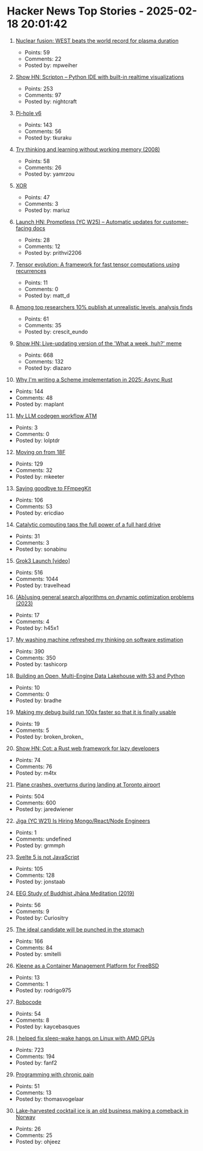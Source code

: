 # Hacker News Top Stories - 2025-02-18 20:01:42

1. [Nuclear fusion: WEST beats the world record for plasma duration](https://www.cea.fr/english/Pages/News/nuclear-fusion-west-beats-the-world-record-for-plasma-duration.aspx)
   - Points: 59
   - Comments: 22
   - Posted by: mpweiher

2. [Show HN: Scripton – Python IDE with built-in realtime visualizations](https://scripton.dev)
   - Points: 253
   - Comments: 97
   - Posted by: nightcraft

3. [Pi-hole v6](https://pi-hole.net/blog/2025/02/18/introducing-pi-hole-v6/)
   - Points: 143
   - Comments: 56
   - Posted by: tkuraku

4. [Try thinking and learning without working memory (2008)](https://sharpbrains.com/blog/2008/05/25/try-thinking-and-learning-without-working-memory/)
   - Points: 58
   - Comments: 26
   - Posted by: yamrzou

5. [XOR](https://www.chiark.greenend.org.uk/~sgtatham/quasiblog/xor/)
   - Points: 47
   - Comments: 3
   - Posted by: mariuz

6. [Launch HN: Promptless (YC W25) – Automatic updates for customer-facing docs](undefined)
   - Points: 28
   - Comments: 12
   - Posted by: prithvi2206

7. [Tensor evolution: A framework for fast tensor computations using recurrences](https://arxiv.org/abs/2502.03402)
   - Points: 11
   - Comments: 0
   - Posted by: matt_d

8. [Among top researchers 10% publish at unrealistic levels, analysis finds](https://www.chemistryworld.com/news/among-worlds-top-researchers-10-publish-at-unrealistic-levels-analysis-finds/4020962.article)
   - Points: 61
   - Comments: 35
   - Posted by: crescit_eundo

9. [Show HN: Live-updating version of the 'What a week, huh?' meme](https://tintin.dlazaro.ca/)
   - Points: 668
   - Comments: 132
   - Posted by: dlazaro

10. [Why I'm writing a Scheme implementation in 2025: Async Rust](https://maplant.com/2025-02-17-Why-I%27m-Writing-a-Scheme-Implementation-in-2025-(The-Answer-is-Async-Rust).html)
   - Points: 144
   - Comments: 48
   - Posted by: maplant

11. [My LLM codegen workflow ATM](https://harper.blog/2025/02/16/my-llm-codegen-workflow-atm/)
   - Points: 3
   - Comments: 0
   - Posted by: lolptdr

12. [Moving on from 18F](https://ethanmarcotte.com/wrote/leaving-18f/)
   - Points: 129
   - Comments: 32
   - Posted by: mkeeter

13. [Saying goodbye to FFmpegKit](https://tanersener.medium.com/saying-goodbye-to-ffmpegkit-33ae939767e1)
   - Points: 106
   - Comments: 53
   - Posted by: ericdiao

14. [Catalytic computing taps the full power of a full hard drive](https://www.quantamagazine.org/catalytic-computing-taps-the-full-power-of-a-full-hard-drive-20250218/)
   - Points: 31
   - Comments: 3
   - Posted by: sonabinu

15. [Grok3 Launch [video]](https://x.com/xai/status/1891699715298730482)
   - Points: 516
   - Comments: 1044
   - Posted by: travelhead

16. [(Ab)using general search algorithms on dynamic optimization problems (2023)](https://dubovik.eu/blog/search-algorithms)
   - Points: 17
   - Comments: 4
   - Posted by: h45x1

17. [My washing machine refreshed my thinking on software estimation](https://www.cosive.com/blog/my-washing-machine-refreshed-my-thinking-on-software-effort-estimation)
   - Points: 390
   - Comments: 350
   - Posted by: tashicorp

18. [Building an Open, Multi-Engine Data Lakehouse with S3 and Python](https://tower.dev/blog/building-an-open-multi-engine-data-lakehouse-with-s3-and-python)
   - Points: 10
   - Comments: 0
   - Posted by: bradhe

19. [Making my debug build run 100x faster so that it is finally usable](https://gaultier.github.io/blog/making_my_debug_build_run_100_times_faster.html)
   - Points: 19
   - Comments: 5
   - Posted by: broken_broken_

20. [Show HN: Cot: a Rust web framework for lazy developers](https://mackow.ski/blog/cot-the-rust-web-framework-for-lazy-developers/)
   - Points: 74
   - Comments: 76
   - Posted by: m4tx

21. [Plane crashes, overturns during landing at Toronto airport](https://www.cbc.ca/news/canada/toronto/toronto-pearson-overturned-airplane-1.7461227)
   - Points: 504
   - Comments: 600
   - Posted by: jaredwiener

22. [Jiga (YC W21) Is Hiring Mongo/React/Node Engineers](https://www.ycombinator.com/companies/jiga/jobs/KMtdgpo-full-stack-engineer)
   - Points: 1
   - Comments: undefined
   - Posted by: grmmph

23. [Svelte 5 is not JavaScript](https://hodlbod.npub.pro/post/1739830562159/)
   - Points: 105
   - Comments: 128
   - Posted by: jonstaab

24. [EEG Study of Buddhist Jhāna Meditation (2019)](https://www.frontiersin.org/journals/human-neuroscience/articles/10.3389/fnhum.2019.00178/full)
   - Points: 56
   - Comments: 9
   - Posted by: Curiositry

25. [The ideal candidate will be punched in the stomach](https://www.scottsmitelli.com/articles/ideal-candidate/)
   - Points: 166
   - Comments: 84
   - Posted by: smitelli

26. [Kleene as a Container Management Platform for FreeBSD](https://gyptazy.com/howto-kleene-as-a-container-management-platform-for-freebsd/)
   - Points: 13
   - Comments: 1
   - Posted by: rodrigo975

27. [Robocode](https://robocode.sourceforge.io/)
   - Points: 54
   - Comments: 8
   - Posted by: kaycebasques

28. [I helped fix sleep-wake hangs on Linux with AMD GPUs](https://nyanpasu64.gitlab.io/blog/amdgpu-sleep-wake-hang/)
   - Points: 723
   - Comments: 194
   - Posted by: fanf2

29. [Programming with chronic pain](https://thomasvogelaar.me/posts/programming-with-chronic-pain/)
   - Points: 51
   - Comments: 13
   - Posted by: thomasvogelaar

30. [Lake-harvested cocktail ice is an old business making a comeback in Norway](https://vinepair.com/articles/lake-harvested-cocktail-ice-returns/)
   - Points: 26
   - Comments: 25
   - Posted by: ohjeez

